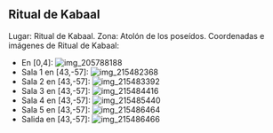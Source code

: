 ## Ritual de Kabaal
Lugar: Ritual de Kabaal.
Zona: Atolón de los poseídos.
Coordenadas e imágenes de Ritual de Kabaal:
- En [0,4]: ![img_205788188](https://media.discordapp.net/attachments/1115311447145193482/1115348111385165844/205788188.jpg)
- Sala 1 en [43,-57]: ![img_215482368](https://media.discordapp.net/attachments/1115311447145193482/1115351914192834740/215482368.jpg)
- Sala 2 en [43,-57]: ![img_215483392](https://media.discordapp.net/attachments/1115311447145193482/1115351934166126672/215483392.jpg)
- Sala 3 en [43,-57]: ![img_215484416](https://media.discordapp.net/attachments/1115311447145193482/1115351937131487232/215484416.jpg)
- Sala 4 en [43,-57]: ![img_215485440](https://media.discordapp.net/attachments/1115311447145193482/1115351938876313691/215485440.jpg)
- Sala 5 en [43,-57]: ![img_215486464](https://media.discordapp.net/attachments/1115311447145193482/1115351940721819699/215486464.jpg)
- Salida en [43,-57]: ![img_215486466](https://media.discordapp.net/attachments/1115311447145193482/1115351942248529920/215486466.jpg)
